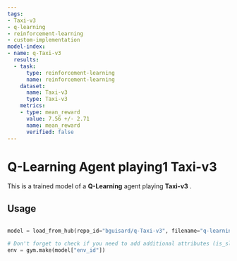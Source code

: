 ```yaml
---
tags:
- Taxi-v3
- q-learning
- reinforcement-learning
- custom-implementation
model-index:
- name: q-Taxi-v3
  results:
  - task:
      type: reinforcement-learning
      name: reinforcement-learning
    dataset:
      name: Taxi-v3
      type: Taxi-v3
    metrics:
    - type: mean_reward
      value: 7.56 +/- 2.71
      name: mean_reward
      verified: false
---
```


  # **Q-Learning** Agent playing1 **Taxi-v3**
  This is a trained model of a **Q-Learning** agent playing **Taxi-v3** .

  ## Usage

  ```python
  
  model = load_from_hub(repo_id="bguisard/q-Taxi-v3", filename="q-learning.pkl")

  # Don't forget to check if you need to add additional attributes (is_slippery=False etc)
  env = gym.make(model["env_id"])
  ```
  